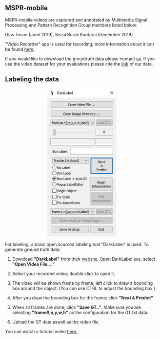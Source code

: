 ## MSPR-mobile

MSPR-mobile videos are captured and annotated by Multimedia Signal Processing and Pattern Recognition Group members listed below:

Ulas Tosun (June 2019),
Sezai Burak Kantarci (December 2019)

"Video Recorder" app is used for recording; more information about it can be found [here.](https://github.com/msprITU/MobileTracking/tree/master/MSPR-mobile/datacq)

If you would like to download the groudtruth data please contact [us](mailto::gunselb@itu.edu.tr). If you use the video dataset for your evaluations please cite the [link](https://github.com/msprITU/MobileTracking) of our data.  

## Labeling the data

<p align="center">
  <img src="https://github.com/msprITU/MobileTracking/blob/master/assets/dl.png">
</p>

For labeling, a basic open sourced labeling tool "DarkLabel" is used. To generate ground truth data:

1. Download **"DarkLabel"** from their [website](https://darkpgmr.tistory.com/16). Open DarkLabel.exe, select **"Open Video File ..."**

2. Select your recorded video; double click to open it.

3. The video will be shown frame by frame; left click to draw a bounding box around the object. (You can use CTRL to adjust the bounding box.)

4. After you draw the bounding box for the frame; click **"Next & Predict"**

5. When all frames are done; click **"Save GT.."**. Make sure you are selecting **"frame#,x,y,w,h"** as the configuration for the GT.txt data. 

6. Upload the GT data aswell as the video file.


You can watch a tutorial video [here.](https://www.youtube.com/watch?v=vbydG78Al8s)
